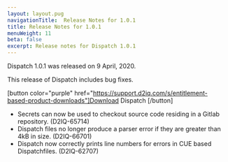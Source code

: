 ```yaml
---
layout: layout.pug
navigationTitle:  Release Notes for 1.0.1  
title: Release Notes for 1.0.1
menuWeight: 11
beta: false
excerpt: Release notes for Dispatch 1.0.1
---
```


Dispatch 1.0.1 was released on 9 April, 2020. 

This release of Dispatch includes bug fixes.

[button color="purple" href="https://support.d2iq.com/s/entitlement-based-product-downloads"]Download Dispatch [/button]

- Secrets can now be used to checkout source code residing in a Gitlab repository. (D2IQ-65714)
- Dispatch files no longer produce a parser error if they are greater than 4kB in size. (D2IQ-66701)
- Dispatch now correctly prints line numbers for errors in CUE based Dispatchfiles. (D2IQ-62707) 
